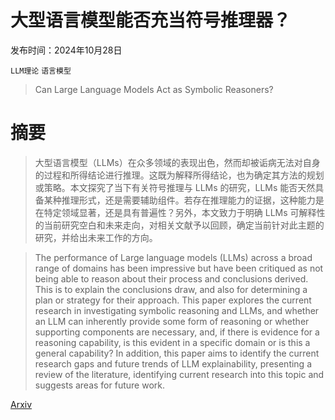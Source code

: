 # 大型语言模型能否充当符号推理器？

发布时间：2024年10月28日

`LLM理论` `语言模型`

> Can Large Language Models Act as Symbolic Reasoners?

# 摘要

> 大型语言模型（LLMs）在众多领域的表现出色，然而却被诟病无法对自身的过程和所得结论进行推理。这既为解释所得结论，也为确定其方法的规划或策略。本文探究了当下有关符号推理与 LLMs 的研究，LLMs 能否天然具备某种推理形式，还是需要辅助组件。若存在推理能力的证据，这种能力是在特定领域显著，还是具有普遍性？另外，本文致力于明确 LLMs 可解释性的当前研究空白和未来走向，对相关文献予以回顾，确定当前针对此主题的研究，并给出未来工作的方向。

> The performance of Large language models (LLMs) across a broad range of domains has been impressive but have been critiqued as not being able to reason about their process and conclusions derived. This is to explain the conclusions draw, and also for determining a plan or strategy for their approach. This paper explores the current research in investigating symbolic reasoning and LLMs, and whether an LLM can inherently provide some form of reasoning or whether supporting components are necessary, and, if there is evidence for a reasoning capability, is this evident in a specific domain or is this a general capability? In addition, this paper aims to identify the current research gaps and future trends of LLM explainability, presenting a review of the literature, identifying current research into this topic and suggests areas for future work.

[Arxiv](https://arxiv.org/abs/2410.21490)